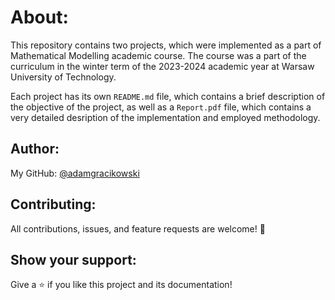 # About:

This repository contains two projects, which were implemented as a part of Mathematical Modelling academic course.
The course was a part of the curriculum in the winter term of the 2023-2024 academic year at Warsaw University of Technology.

Each project has its own `README.md` file, which contains a brief description of the objective of the project, as well as a `Report.pdf` file, which contains a very detailed desription of the implementation and employed methodology.

## Author:

My GitHub: [@adamgracikowski](https://github.com/adamgracikowski)

## Contributing:

All contributions, issues, and feature requests are welcome! 🤝

## Show your support:

Give a ⭐️ if you like this project and its documentation!
